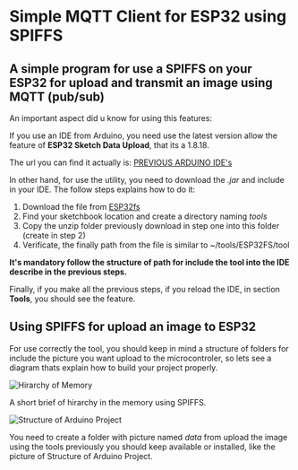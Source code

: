 # Simple MQTT Client for ESP32 using SPIFFS

## A simple program for use a SPIFFS on your ESP32 for upload and transmit an image using MQTT (pub/sub)

An important aspect did u know for using this features:

If you use an IDE from Arduino, you need use the latest version allow the feature of **ESP32 Sketch Data Upload**, that its a 1.8.18.

The url you can find it actually is: [PREVIOUS ARDUINO IDE's](https://www.arduino.cc/en/software/OldSoftwareReleases/) 

In other hand, for use the utility, you need to download the *.jar* and include in your IDE. The follow steps explains how to do it:

1. Download the file from [ESP32fs](https://github.com/me-no-dev/arduino-esp32fs-plugin/releases/)
2. Find your sketchbook location and create a directory naming *tools*
3. Copy the unzip folder previously download in step one into this folder (create in step 2)
4. Verificate, the finally path from the file is similar to ~/tools/ESP32FS/tool

**It's mandatory follow the structure of path for include the tool into the IDE describe in the previous steps.**

Finally, if you make all the previous steps, if you reload the IDE, in section **Tools**, you should see the feature.

## Using SPIFFS for upload an image to ESP32

For use correctly the tool, you should keep in mind a structure of folders for include the picture you want upload to the microcontroler, so lets see a diagram thats explain how to build your project properly.

![Hirarchy of Memory](https://github.com/user-attachments/assets/2e5b4e27-3671-4640-889c-9f8e0a889fd2)

A short brief of hirarchy in the memory using SPIFFS.

![Structure of Arduino Project](https://github.com/user-attachments/assets/09a1581c-70e7-4fd6-8b66-e5fd89a1cd15)

You need to create a folder with picture named *data* from upload the image using the tools previously you should keep available or installed, like the picture of Structure of Arduino Project.


